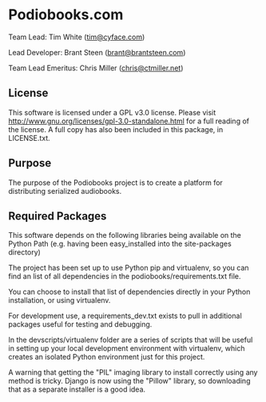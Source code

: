 Podiobooks.com
==================
Team Lead: Tim White (tim@cyface.com)

Lead Developer: Brant Steen (brant@brantsteen.com)


Team Lead Emeritus: Chris Miller (chris@ctmiller.net)

License
-------
This software is licensed under a GPL v3.0 license. Please visit http://www.gnu.org/licenses/gpl-3.0-standalone.html for a full reading of the license. A full copy has also been included in this package, in LICENSE.txt.

Purpose
-------

The purpose of the Podiobooks project is to create a platform for distributing serialized audiobooks.

Required Packages
-----------------
This software depends on the following libraries being available on the Python Path (e.g. having been easy_installed into the site-packages directory)

The project has been set up to use Python pip and virtualenv, so you can find an list of all dependencies in the podiobooks/requirements.txt file.

You can choose to install that list of dependencies directly in your Python installation, or using virtualenv.

For development use, a requirements_dev.txt exists to pull in additional packages useful for testing and debugging.

In the devscripts/virtualenv folder are a series of scripts that will be useful in setting up your local development environment with virtualenv, which creates an isolated Python environment just for this project.

A warning that getting the "PIL" imaging library to install correctly using any method is tricky. Django is now using the "Pillow" library, so downloading that as a separate installer is a good idea.

